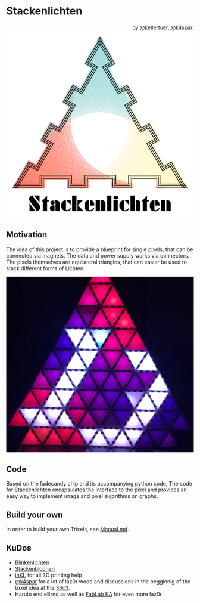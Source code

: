 # Stackenlichten
<div align="right">by <a href="https://twitter.com/kellertuer">@kellertuer</a>, <a href="https://twitter.com/k4sp4r">@k4spar</a>.</div>
<div align="center"><img src="logo-w.png" width="500"></div>

## Motivation
The idea of this project is to provide a blueprint for single pixels, that
can be connected via magnets. The data and power supply works via connectors.
The pixels themselves are equilateral triangles, that can easier be used to
stack different forms of Lichten.

![status](img/number13.jpg)

## Code
Based on the fadecandy chip and its accompanying python code, The code for Stackenlichten encapsulates the interface to the pixel and provides an easy way to implement image and pixel algorithms on graphs.

## Build your own
In order to build your own Trixels, see [Manual.md](manual/manual.md).

## KuDos
* [Blinkenlichten](http://blinkenlights.net)
* [Stackenblochen](https://www.youtube.com/watch?v=QEN5-_93gQg)
* [inKL](http://chaos-inkl.de) for all 3D printing help
* [@k4spar](http://twitter.com/k4spar) for a lot of laz0r wood and discussions in the begginnig of the trixel idea at the [33c3](https://events.ccc.de/congress/2016/wiki/Main_Page).
* Haruto end eBrnd as well as [FabLab KA](https://fablab-karlsruhe.de) for even more laz0r
